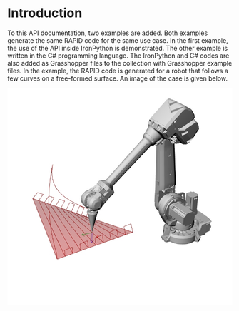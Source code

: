# **Introduction**

To this API documentation, two examples are added. Both examples generate the same RAPID code for the same use case. In the first example, the use of the API inside IronPython is demonstrated. The other example is written in the C# programming language. The IronPython and C# codes are also added as Grasshopper files to the collection with Grasshopper example files. In the example, the RAPID code is generated for a robot that follows a few curves on a free-formed surface. An image of the case is given below.

![API example](images/api_example.jpg)
